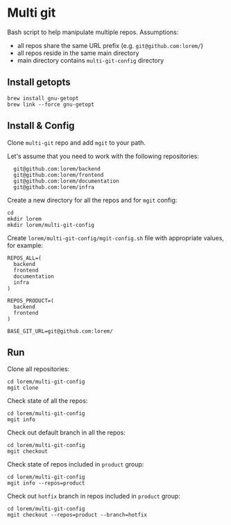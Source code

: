 # Multi git

Bash script to help manipulate multiple repos.
Assumptions:

- all repos share the same URL prefix (e.g. `git@github.com:lorem/`)
- all repos reside in the same main directory
- main directory contains `multi-git-config` directory

## Install getopts

    brew install gnu-getopt
    brew link --force gnu-getopt

## Install & Config

Clone `multi-git` repo and add `mgit` to your path.

Let's assume that you need to work with the following repositories:

      git@github.com:lorem/backend
      git@github.com:lorem/frontend
      git@github.com:lorem/documentation
      git@github.com:lorem/infra

Create a new directory for all the repos and for `mgit` config:

    cd
    mkdir lorem
    mkdir lorem/multi-git-config


Create `lorem/multi-git-config/mgit-config.sh` file with appropriate values, for example:

    REPOS_ALL=(
      backend
      frontend
      documentation
      infra
    )
    
    REPOS_PRODUCT=(
      backend
      frontend
    )
    
    BASE_GIT_URL=git@github.com:lorem/

## Run

Clone all repositories:

    cd lorem/multi-git-config
    mgit clone

Check state of all the repos:

    cd lorem/multi-git-config
    mgit info
    
Check out default branch in all the repos:

    cd lorem/multi-git-config
    mgit checkout
    
Check state of repos included in `product` group:    

    cd lorem/multi-git-config
    mgit info --repos=product

Check out `hotfix` branch in repos included in `product` group:

    cd lorem/multi-git-config
    mgit checkout --repos=product --branch=hotfix
